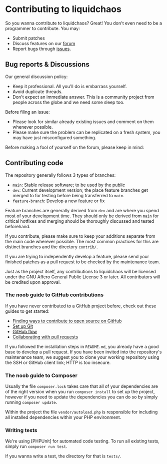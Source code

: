 Contributing to liquidchaos
===========================

So you wanna contribute to liquidchaos? Great! You don't even need to be a
programmer to contribute. You may:

- Submit patches
- Discuss features on our [forum]
- Report bugs through [issues]. 

[forum]: <https://github.com/zibonbadi/liquidchaos/discussions>
[issues]: <https://github.com/zibonbadi/liquidchaos/issues>


Bug reports & Discussions
-------------------------

Our general discussion policy:

- Keep it professional. All you'll do is embarrass yourself.
- Avoid duplicate threads.
- Don't expect an immediate answer. This is a community project from people
  across the globe and we need some sleep too.

Before filing an issue:

- Please look for similar already existing
  issues and comment on them whenever possible.
- Please make sure the problem can be replicated on a
  fresh system, you may have just misconfigured something.

Before making a fool of yourself on the forum, please keep in mind:


Contributing code
-----------------

The repository generally follows 3 types of branches:

- `main`: Stable release software; to be used by the public
- `dev`: Current development version; the place feature branches get
         merged to for testing before being transferred to `main`.
- `feature-branch`: Develop a new feature or fix

Feature branches are generally derived from `dev` and are where you spend
most of your development time. They should only be derived from `main` for
critical hotfixes and merging should be thoroughly discussed and tested beforehand.

If you contribute, please make sure to keep your additions separate from
the main code wherever possible. The most common practices for this are
distinct branches and the directory `contrib/`.

If you are trying to independently develop a feature, please send your
finished patches as a pull request to be checked by the maintenance team.

Just as the project itself, any contributions to liquidchaos will be
licensed under the GNU Affero General Public License 3 or later. All
contributors will be credited upon approval.

         
### The noob guide to GitHub contributions

If you have never contributed to a GitHub project
before, check out these guides to get started:

- [Finding ways to contribute to open source on GitHub](https://docs.github.com/en/get-started/exploring-projects-on-github/finding-ways-to-contribute-to-open-source-on-github)
- [Set up Git](https://docs.github.com/en/get-started/quickstart/set-up-git)
- [GitHub flow](https://docs.github.com/en/get-started/quickstart/github-flow)
- [Collaborating with pull requests](https://docs.github.com/en/github/collaborating-with-pull-requests)

If you followed the installation steps in `README.md`, you already have a
good base to develop a pull request. If you have been invited into the
repository's maintenance team, we suggest you to clone your working
repository using the SSH or GitHub client link; HTTP is too insecure.


### The noob guide to Composer

Usually the file `composer.lock` takes care that all of your dependencies
are of the right version when you run `composer install` to set up the
project, however if you need to update the dependencies you can do so by
simply running `composer update`.

Within the project the file `vendor/autoload.php` is responsible for
including all installed dependencies within your PHP environment.


### Writing tests

We're using [PHPUnit] for automated code testing. To run all existing
tests, simply run `composer run test`.

If you wanna write a test, the directory for that is `tests/`.

